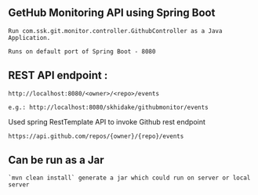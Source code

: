 ## GetHub Monitoring API using Spring Boot 

	Run com.ssk.git.monitor.controller.GithubController as a Java Application.
	
	Runs on default port of Spring Boot - 8080

## REST API endpoint : 
	http://localhost:8080/<owner>/<repo>/events
	
	e.g.: http://localhost:8080/skhidake/githubmonitor/events

Used spring RestTemplate API to invoke Github rest endpoint
	
	https://api.github.com/repos/{owner}/{repo}/events


## Can be run as a Jar 

	`mvn clean install` generate a jar which could run on server or local server
